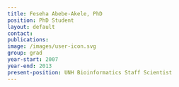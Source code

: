 ```yaml
---
title: Feseha Abebe-Akele, PhD
position: PhD Student
layout: default
contact: 
publications: 
image: /images/user-icon.svg
group: grad
year-start: 2007
year-end: 2013
present-position: UNH Bioinformatics Staff Scientist
---
```

